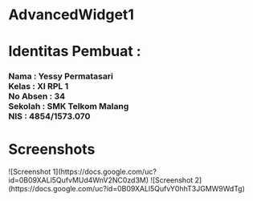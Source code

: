 # AdvancedWidget1
<h1>Identitas Pembuat : </h1>
<h3>Nama      : Yessy Permatasari
<br>Kelas     : XI RPL 1
<br>No Absen  : 34
<br>Sekolah   : SMK Telkom Malang
<br>NIS       : 4854/1573.070 </h3>
<h1>Screenshots</h1>
![Screenshot 1](https://docs.google.com/uc?id=0B09XALl5QufvMUd4WnV2NC0zd3M)
![Screenshot 2](https://docs.google.com/uc?id=0B09XALl5QufvY0hhT3JGMW9WdTg)
